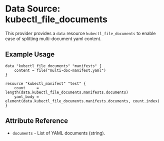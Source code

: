 # Data Source: kubectl_file_documents

This provider provides a `data` resource `kubectl_file_documents` to enable ease of splitting multi-document yaml content.

## Example Usage

```hcl
data "kubectl_file_documents" "manifests" {
    content = file("multi-doc-manifest.yaml")
}

resource "kubectl_manifest" "test" {
    count     = length(data.kubectl_file_documents.manifests.documents)
    yaml_body = element(data.kubectl_file_documents.manifests.documents, count.index)
}
```

## Attribute Reference

* `documents` - List of YAML documents (string).
